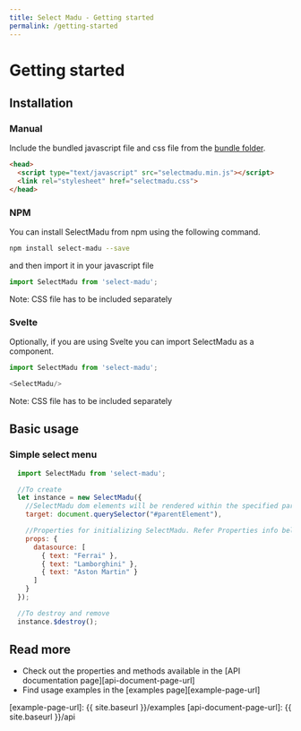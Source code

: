 ```yaml
---
title: Select Madu - Getting started
permalink: /getting-started
---
```


# Getting started

## Installation

### Manual
Include the bundled javascript file and css file from the [bundle folder][bundle-folder-url].

```html
<head>
  <script type="text/javascript" src="selectmadu.min.js"></script>
  <link rel="stylesheet" href="selectmadu.css">
</head>
```

### NPM
You can install SelectMadu from npm using the following command.

```bash
npm install select-madu --save
```
and then import it in your javascript file
```javascript
import SelectMadu from 'select-madu';
```

Note: CSS file has to be included separately

### Svelte
Optionally, if you are using Svelte you can import SelectMadu as a component.

```javascript
import SelectMadu from 'select-madu';

<SelectMadu/>
```

Note: CSS file has to be included separately

## Basic usage

### Simple select menu
```javascript
  import SelectMadu from 'select-madu';

  //To create
  let instance = new SelectMadu({
    //SelectMadu dom elements will be rendered within the specified parent element in target.
    target: document.querySelector("#parentElement"),

    //Properties for initializing SelectMadu. Refer Properties info below.
    props: {
      datasource: [
        { text: "Ferrai" }, 
        { text: "Lamborghini" },
        { text: "Aston Martin" }
      ]
    }
  });

  //To destroy and remove
  instance.$destroy();
```

## Read more
* Check out the properties and methods available in the [API documentation page][api-document-page-url]
* Find usage examples in the [examples page][example-page-url]

[bundle-folder-url]: https://github.com/pavish/select-madu/tree/master/bundle
[example-page-url]: {{ site.baseurl }}/examples
[api-document-page-url]: {{ site.baseurl }}/api
